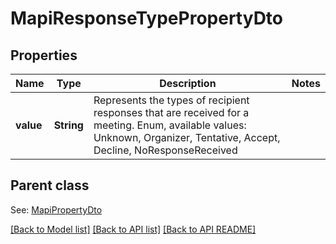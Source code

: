 
# MapiResponseTypePropertyDto
## Properties
Name | Type | Description | Notes
------------ | ------------- | ------------- | -------------
**value** | **String** | Represents the types of recipient responses that are received for a meeting. Enum, available values: Unknown, Organizer, Tentative, Accept, Decline, NoResponseReceived | 


## Parent class

See: [MapiPropertyDto](MapiPropertyDto.md)

[[Back to Model list]](README.md#documentation-for-models) [[Back to API list]](README.md#documentation-for-api-endpoints) [[Back to API README]](README.md)

